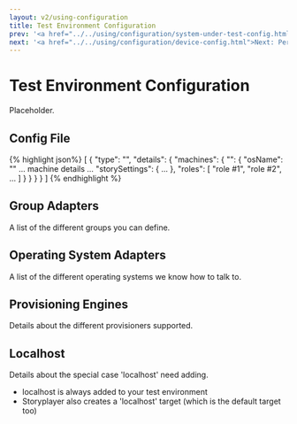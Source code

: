 ```yaml
---
layout: v2/using-configuration
title: Test Environment Configuration
prev: '<a href="../../using/configuration/system-under-test-config.html">Prev: System Under Test Configuration</a>'
next: '<a href="../../using/configuration/device-config.html">Next: Per-Device Configuration</a>'
---
```


# Test Environment Configuration

Placeholder.

## Config File

{% highlight json%}
[
	{
		"type": "<group-adapter>",
		"details": {
			"machines": {
				"<machine-name>": {
					"osName": "<operating-system-adapter>"
					... machine details ...
					"storySettings": {
						...
					},
					"roles": [
						"role #1",
						"role #2",
						...
					]
				}
			}
		}
	}
]
{% endhighlight %}

## Group Adapters

A list of the different groups you can define.

## Operating System Adapters

A list of the different operating systems we know how to talk to.

## Provisioning Engines

Details about the different provisioners supported.

## Localhost

Details about the special case 'localhost' need adding.

* localhost is always added to your test environment
* Storyplayer also creates a 'localhost' target (which is the default target too)